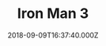 ---
title: "Iron Man 3"
year: 2013
date: 2018-09-09T16:37:40.000Z
permalink: /almanac/movies/2018-09-09-iron-man-3/index.html
rating: 3
tmdbid: 68721
---